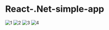 # React-.Net-simple-app
![1](https://github.com/sofexbk/React-.Net-simple-app/assets/109437519/2035ca9d-2aa1-42e9-a625-3de7dff609ba)
![2](https://github.com/sofexbk/React-.Net-simple-app/assets/109437519/595b7e5c-e4cd-4689-81f8-03720f205b6b)
![3](https://github.com/sofexbk/React-.Net-simple-app/assets/109437519/7b6c7ecc-1cf2-4136-89c2-35d304bf17ef)
![4](https://github.com/sofexbk/React-.Net-simple-app/assets/109437519/273fc12d-c7c1-4caf-a79c-5e21225ed989)
